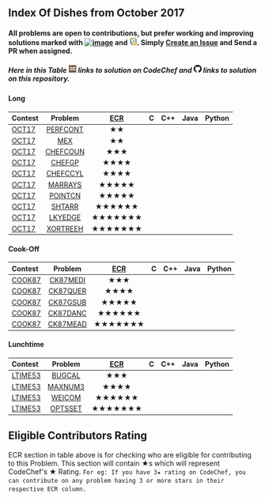 ## Index Of Dishes from October 2017

#### All problems are open to contributions, but prefer working and improving solutions marked with [![image](../img/WA.png)](#) and [![image](../img/TLE.png)](#). Simply [Create an Issue](https://github.com/iiitv/ChefLib/issues/new) and Send a PR when assigned.

##### Here in this Table [![image](../img/CC.png)](#) links to solution on CodeChef and [![image](../img/GH.png)](#) links to solution on this repository.

<a name="long"></a>
#### Long

| Contest | Problem | [ECR](#ecr) | C | C++ | Java | Python |
|:--------------|:----------------:|:----------------:|:----------------:|:----------------:|:-----------------:|:-----------------:|
| [OCT17](https://www.codechef.com/OCT17) | [PERFCONT](https://www.codechef.com/OCT17/problems/PERFCONT) | ★★ | | | | |
| [OCT17](https://www.codechef.com/OCT17) | [MEX](https://www.codechef.com/OCT17/problems/MEX) | ★★ | | | | |
| [OCT17](https://www.codechef.com/OCT17) | [CHEFCOUN](https://www.codechef.com/OCT17/problems/CHEFCOUN) | ★★★ | | | | |
| [OCT17](https://www.codechef.com/OCT17) | [CHEFGP](https://www.codechef.com/OCT17/problems/CHEFGP) | ★★★★ | | | | |
| [OCT17](https://www.codechef.com/OCT17) | [CHEFCCYL](https://www.codechef.com/OCT17/problems/CHEFCCYL) | ★★★★ | | | | |
| [OCT17](https://www.codechef.com/OCT17) | [MARRAYS](https://www.codechef.com/OCT17/problems/MARRAYS) | ★★★★★ | | | | |
| [OCT17](https://www.codechef.com/OCT17) | [POINTCN](https://www.codechef.com/OCT17/problems/POINTCN) | ★★★★★ | | | | |
| [OCT17](https://www.codechef.com/OCT17) | [SHTARR](https://www.codechef.com/OCT17/problems/SHTARR) | ★★★★★★ | | | | |
| [OCT17](https://www.codechef.com/OCT17) | [LKYEDGE](https://www.codechef.com/OCT17/problems/LKYEDGE) | ★★★★★★★ | | | | |
| [OCT17](https://www.codechef.com/OCT17) | [XORTREEH](https://www.codechef.com/OCT17/problems/XORTREEH) | ★★★★★★★ | | | | |

<a name="cook"></a>
#### Cook-Off

| Contest | Problem | [ECR](#ecr) | C | C++ | Java | Python |
|:--------------|:----------------:|:----------------:|:----------------:|:----------------:|:-----------------:|:-----------------:|
| [COOK87](https://www.codechef.com/COOK87) | [CK87MEDI](https://www.codechef.com/COOK87/problems/CK87MEDI) | ★★★ | | | | |
| [COOK87](https://www.codechef.com/COOK87) | [CK87QUER](https://www.codechef.com/COOK87/problems/CK87QUER) | ★★★★ | | | | |
| [COOK87](https://www.codechef.com/COOK87) | [CK87GSUB](https://www.codechef.com/COOK87/problems/CK87GSUB) | ★★★★★ | | | | |
| [COOK87](https://www.codechef.com/COOK87) | [CK87DANC](https://www.codechef.com/COOK87/problems/CK87DANC) | ★★★★★★ | | | | |
| [COOK87](https://www.codechef.com/COOK87) | [CK87MEAD](https://www.codechef.com/COOK87/problems/CK87MEAD) | ★★★★★★★ | | | | |

<a name="ltime"></a>
#### Lunchtime

| Contest | Problem | [ECR](#ecr) | C | C++ | Java | Python |
|:--------------|:----------------:|:----------------:|:----------------:|:----------------:|:-----------------:|:-----------------:|
| [LTIME53](https://www.codechef.com/LTIME53) | [BUGCAL](https://www.codechef.com/LTIME53/problems/BUGCAL) | ★★★ | | | | |
| [LTIME53](https://www.codechef.com/LTIME53) | [MAXNUM3](https://www.codechef.com/LTIME53/problems/MAXNUM3) | ★★★★ | | | | |
| [LTIME53](https://www.codechef.com/LTIME53) | [WEICOM](https://www.codechef.com/LTIME53/problems/WEICOM) | ★★★★★★ | | | | |
| [LTIME53](https://www.codechef.com/LTIME53) | [OPTSSET](https://www.codechef.com/LTIME53/problems/OPTSSET) | ★★★★★★★ | | | | |


<a name="ecr"></a>
## Eligible Contributors Rating

ECR section in table above is for checking who are eligible for contributing to this Problem.
This section will contain ★s which will represent CodeChef's ★ Rating.
`For eg: If you have 3★ rating on CodeChef, you can contribute on any problem having 3 or more stars in their respective ECR column.`